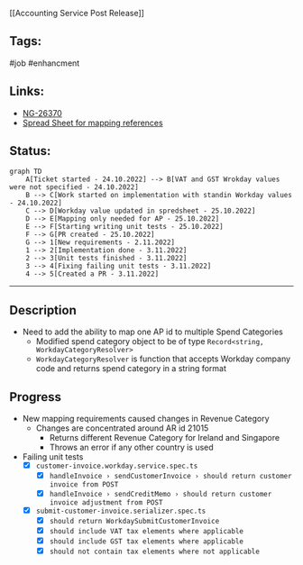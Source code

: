 [[Accounting Service Post Release]]

## Tags:
#job #enhancment 

## Links:
- [NG-26370](https://globalization-partners.atlassian.net/jira/software/c/projects/NG/boards/353?modal=detail&selectedIssue=NG-26370)
- [Spread Sheet for mapping references](https://globalizationpartners.sharepoint.com/:x:/r/fs-pwc/_layouts/15/Doc.aspx?sourcedoc=%7BA82E1081-A304-40C1-82F1-6C6D613CB950%7D&file=GPP%20InventoryID%20-%20WD%20RevenueSpendCategory%20Mapping.xlsx&action=default&mobileredirect=true&cid=49aa9532-935a-4a92-b302-8d7db36ea218)

## Status:
```mermaid
graph TD
	A[Ticket started - 24.10.2022] --> B[VAT and GST Wrokday values were not specified - 24.10.2022]
	B --> C[Work started on implementation with standin Workday values - 24.10.2022]
	C --> D[Workday value updated in spredsheet - 25.10.2022]
	D --> E[Mapping only needed for AP - 25.10.2022]
	E --> F[Starting writing unit tests - 25.10.2022]
	F --> G[PR created - 25.10.2022]
	G --> 1[New requirements - 2.11.2022]
	1 --> 2[Implementation done - 3.11.2022]
	2 --> 3[Unit tests finished - 3.11.2022]
	3 --> 4[Fixing failing unit tests - 3.11.2022]
	4 --> 5[Created a PR - 3.11.2022]
```
---

## Description
- Need to add the ability to map one AP id to multiple Spend Categories
	-  Modified spend category object to be of type `Record<string, WorkdayCategoryResolver>`
	- `WorkdayCategoryResolver` is function that accepts Workday company code and returns spend category in a string format

## Progress
- New mapping requirements caused changes in Revenue Category
	- Changes are concentrated around AR id 21015
		- Returns different Revenue Category for Ireland and Singapore
		- Throws an error if any other country is used
- Failing unit tests
	- [x] `customer-invoice.workday.service.spec.ts`
		- [x] `handleInvoice › sendCustomerInvoice › should return customer invoice from POST`
		- [x] `handleInvoice › sendCreditMemo › should return customer invoice adjustment from POST`
	- [x] `submit-customer-invoice.serializer.spec.ts`
		- [x] `should return WorkdaySubmitCustomerInvoice`
		- [x] `should include VAT tax elements where applicable`
		- [x] `should include GST tax elements where applicable`
		- [x] `should not contain tax elements where not applicable`
